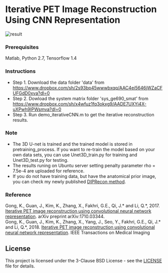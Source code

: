 # Iterative PET Image Reconstruction Using CNN Representation
![result](https://user-images.githubusercontent.com/5403514/53367220-90528600-3913-11e9-940f-cc9c96fedd0d.PNG)

### Prerequisites
Matlab, Python 2.7, Tensorflow 1.4
### Instructions
* Step 1. 
Download the data folder 'data' from https://www.dropbox.com/sh/2s93bp45wwwbxqq/AAC4ei5646jWZaCFUFGdD0xva?dl=0
* Step 2. 
Dowload the system matrix folder 'sys_ge690_smat' from https://www.dropbox.com/sh/x4wfuz1fq3okxg9/AADE7UXYi4X-uXPwh9IPWsmva?dl=0
* Step 3. 
Run demo_iterativeCNN.m to get the iterative reconstruction results. 
### Note 
* The 3D U-net is trained and the trained model is stored in pretraining_process. If you want to re-train the model based on your own data sets, you can use Unet3D_train.py for training and Unet3D_test.py for testing. 
* The results runing on Ubuntu server setting penalty parameter rho = 7.5e-4 are uploaded for reference. 
* If you do not have training data, but have the anatomical prior image, you can check my newly published [DIPRecon method](https://ieeexplore.ieee.org/abstract/document/8581448).
### Reference
Gong, K., Guan, J., Kim, K., Zhang, X., Fakhri, G.E., Qi, J.\* and Li, Q.\*, 2017. [Iterative PET image reconstruction using convolutional neural network representation](https://arxiv.org/pdf/1710.03344.pdf). arXiv preprint arXiv:1710.03344. <br />
Gong, K., Guan, J., Kim, K., Zhang, X., Yang, J., Seo, Y.,  Fakhri, G.E., Qi, J.\* and Li, Q.\*, 2018. [Iterative PET image reconstruction using convolutional neural network representation](https://ieeexplore.ieee.org/abstract/document/8463596). IEEE Transactions on Medical Imaging
## License
This project is licensed under the 3-Clause BSD License - see the [LICENSE](LICENSE) file for details.
